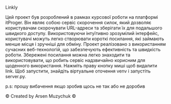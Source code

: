 Linkly

Цей проект був розроблений в рамках курсової роботи на платформі itProger.
Він являє собою сервіс скорочення силок, який дозволяє користувачам скорочувати URL-адреси та зберігати їх для подальшого швидкого доступу.
Використовуючи інтуїтивно зрозумілий інтерфейс, користувачі можуть легко створювати короткі посилання, які займають менше місця і зручніші для обміну.
Проект реалізовано з використанням сучасних веб-технологій, що забезпечують ефективність та швидкість роботи.
Збережені посилання можна легко знаходити та використовувати, що робить сервіс надзвичайно корисним для щоденного використання.
Нажміть праву кнопку миші щоб видалити link.
Щоб запустити, знайдіть віртуальне оточення venv і запустіть server.py.

p.s:  прошу вибачення якщо зробив щось не так або не доробив


© Created by Arsen Muzychuk ©
